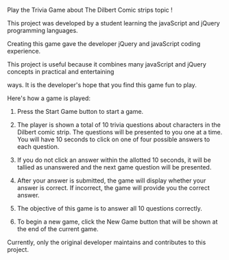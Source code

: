 Play the Trivia Game about The Dilbert Comic strips topic ! 

This project was developed by a student learning the javaScript and jQuery programming languages.

Creating this game gave the developer jQuery and javaScript coding experience. 

This project is useful because it combines many javaScript and jQuery concepts in practical and entertaining 

ways. It is the developer's hope that you find this game fun to play.
 
Here's how a game is played:

1. Press the Start Game button to start a game.  

2. The player is shown a total of 10 trivia questions about characters in the Dilbert comic strip. The questions will be presented to you one at a time. You will have 10 seconds to click on one of four possible answers to each question.

3. If you do not click an answer within the allotted 10 seconds, it will be tallied as unanswered and the next game question will be presented.   

5. After your answer is submitted, the game will display whether your answer is correct. If incorrect, the game will provide you the correct answer.  

7. The objective of this game is to answer all 10 questions correctly.  

8. To begin a new game, click the New Game button that will be shown at the end of the current game.  

Currently, only the original developer maintains and contributes to this project.
